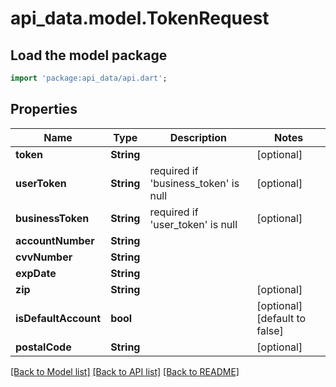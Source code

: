 # api_data.model.TokenRequest

## Load the model package
```dart
import 'package:api_data/api.dart';
```

## Properties
Name | Type | Description | Notes
------------ | ------------- | ------------- | -------------
**token** | **String** |  | [optional] 
**userToken** | **String** | required if 'business_token' is null | [optional] 
**businessToken** | **String** | required if 'user_token' is null | [optional] 
**accountNumber** | **String** |  | 
**cvvNumber** | **String** |  | 
**expDate** | **String** |  | 
**zip** | **String** |  | [optional] 
**isDefaultAccount** | **bool** |  | [optional] [default to false]
**postalCode** | **String** |  | [optional] 

[[Back to Model list]](../README.md#documentation-for-models) [[Back to API list]](../README.md#documentation-for-api-endpoints) [[Back to README]](../README.md)


